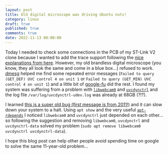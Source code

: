 ```yaml
---
layout: post
title: Old digital microscope was driving Ubuntu nuts!
category: linux
draft: true
published: true
comments: true
date: 2022-11-13 00:00:00
---
```


Today I needed to check some connections in the PCB of my ST-Link V2 clone because I wanted to add the trace support following the [nice explanations from here](https://lujji.github.io/blog/stlink-clone-trace/). However, my old brandless digital microscope (you know, they all look the same and come in a blue box...) refused to work. [dmesg](https://man7.org/linux/man-pages/man1/dmesg.1.html) helped me find some repeated error messages (`Failed to query (GET_DEF) UVC control 4 on unit 1` or `Failed to query (GET_MIN) UVC control 4 on unit 1`) and a little bit of [google-fu](https://en.wiktionary.org/wiki/Google-fu) did the rest. I found my system was suffering from a problem with [`libwebcam0`](https://packages.debian.org/sid/libwebcam0) and [`uvcdynctrl`](https://manpages.ubuntu.com/manpages/xenial/man1/uvcdynctrl.1.html) and the log file `/var/log/uvcdynctrl-udev.log` was already at 68GB (?!?).

I learned [this is a super old bug (first message is from 2011!)](https://bugs.launchpad.net/ubuntu/+source/libwebcam/+bug/811604) and it can slow down your system to a halt.  Using `apt show` and the very useful [`apt-rdepends`](https://manpages.ubuntu.com/manpages/bionic/man1/apt-rdepends.1.html) I noticed `libwebcam0` and `uvcdynctrl` just depended on each other... so following the suggestion and removing `libwebcam0`, `uvcdynctrl` and `uvcdynctrl-data` solved my problem (`sudo apt remove libwebcam0 uvcdynctrl uvcdynctrl-data`).

I hope this blog post can help other people avoid spending time on google to solve the same 11-year-old problem...